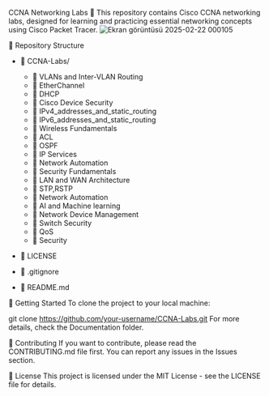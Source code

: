 CCNA Networking Labs 🚀
This repository contains Cisco CCNA networking labs, designed for learning and practicing essential networking concepts using Cisco Packet Tracer.
![Ekran görüntüsü 2025-02-22 000105](https://github.com/user-attachments/assets/dfd0e635-00cb-4faf-b01c-6e40fa9ca647)


📂 Repository Structure
- 📂 CCNA-Labs/
  - 📁 VLANs and Inter-VLAN Routing
  - 📁 EtherChannel
  - 📁 DHCP
  - 📁 Cisco Device Security
  - 📁 IPv4_addresses_and_static_routing
  - 📁 IPv6_addresses_and_static_routing
  - 📁 Wireless Fundamentals
  - 📁 ACL
  - 📁 OSPF
  - 📁 IP Services
  - 📁 Network Automation
  - 📁 Security Fundamentals
  - 📁 LAN and WAN Architecture
  - 📁 STP,RSTP
  - 📁 Network Automation
  - 📁 AI and Machine learning
  - 📁 Network Device Management
  - 📁 Switch Security
  - 📁 QoS
  - 📁 Security


- 📜 LICENSE
- 📄 .gitignore
- 📄 README.md



🚀 Getting Started
To clone the project to your local machine:

git clone https://github.com/your-username/CCNA-Labs.git
For more details, check the Documentation folder.

📌 Contributing
If you want to contribute, please read the CONTRIBUTING.md file first. You can report any issues in the Issues section.

📜 License
This project is licensed under the MIT License - see the LICENSE file for details.
